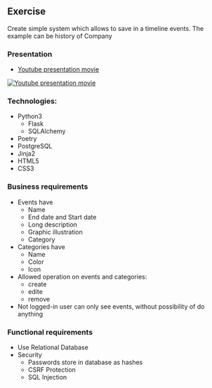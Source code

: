 ## Exercise
Create simple system which allows to save in a timeline events. The example can be history of Company

### Presentation
* [Youtube presentation movie](https://youtu.be/fg9gmwixJmU)

[![Youtube presentation movie](http://img.youtube.com/vi/fg9gmwixJmU/0.jpg)](http://www.youtube.com/watch?v=https://youtu.be/fg9gmwixJmU)


### Technologies:
* Python3
  * Flask
  * SQLAlchemy
* Poetry 
* PostgreSQL
* Jinja2
* HTML5
* CSS3

### Business requirements
* Events have 
  * Name
  * End date and Start date
  * Long description
  * Graphic illustration 
  * Category
* Categories have
  * Name
  * Color
  * Icon
* Allowed operation on events and categories:
  * create
  * edite
  * remove
* Not logged-in user can only see events, without possibility of do anything 

### Functional requirements
* Use Relational Database
* Security
  * Passwords store in database as hashes
  * CSRF Protection
  * SQL Injection